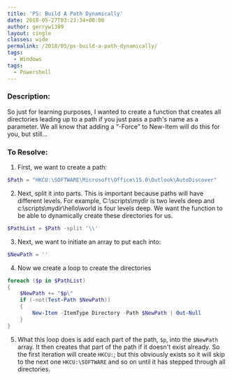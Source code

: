 ```yaml
---
title: 'PS: Build A Path Dynamically'
date: 2018-05-27T03:23:34+00:00
author: gerryw1389
layout: single
classes: wide
permalink: /2018/05/ps-build-a-path-dynamically/
tags:
  - Windows
tags:
  - Powershell
---
```

<!--more-->

### Description:

So just for learning purposes, I wanted to create a function that creates all directories leading up to a path if you just pass a path's name as a parameter. We all know that adding a &#8220;-Force&#8221; to New-Item will do this for you, but still…

### To Resolve:

1. First, we want to create a path:

```powershell
$Path = "HKCU:\SOFTWARE\Microsoft\Office\15.0\Outlook\AutoDiscover"
```

2. Next, split it into parts. This is important because paths will have different levels. For example, C:\scripts\mydir is two levels deep and c:\scripts\mydir\hello\world is four levels deep. We want the function to be able to dynamically create these directories for us.

```powershell
$PathList = $Path -split '\\'
```

3. Next, we want to initiate an array to put each into:

```powershell
$NewPath = ''
```

4. Now we create a loop to create the directories

```powershell
foreach ($p in $PathList) 
{
    $NewPath += "$p\"
    if (-not(Test-Path $NewPath)) 
    {
        New-Item -ItemType Directory -Path $NewPath | Out-Null
    }
}
```

5. What this loop does is add each part of the path, `$p`, into the `$NewPath` array. It then creates that part of the path if it doesn't exist already. So the first iteration will create `HKCU:`; but this obviously exists so it will skip to the next one `HKCU:\SOFTWARE` and so on until it has stepped through all directories.